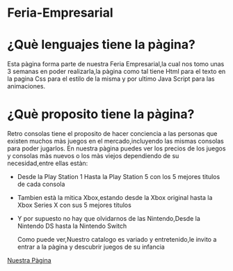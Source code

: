 # Feria-Empresarial
# ¿Què lenguajes tiene la pàgina?
Esta pàgina forma parte de nuestra Feria Empresarial,la cual nos tomo unas 3 semanas en poder realizarla,la pàgina como tal tiene Html para el texto en la pagina
Css para el estilo de la misma y por ultimo Java Script para las animaciones.

# ¿Què proposito tiene la pàgina?
Retro consolas tiene el proposito de hacer conciencia a las personas que existen muchos màs juegos en el mercado,incluyendo las mismas consolas para poder jugarlos.
En nuestra pàgina puedes ver los precios de los juegos y consolas màs nuevos o los màs viejos dependiendo de su necesidad,entre ellas estàn:

* Desde la Play Station 1 Hasta la Play Station 5 con los 5 mejores titulos de cada consola
* Tambien està la mitica Xbox,estando desde la Xbox original hasta la Xbox Series X con sus 5 mejores titulos
* Y por supuesto no hay que olvidarnos de las Nintendo,Desde la Nintendo DS hasta la Nintendo Switch

  Como puede ver,Nuestro catalogo es variado y entretenido,le invito a entrar a la pàgina y descubrir juegos de su infancia

 [Nuestra Pàgina](https://looxyreal.github.io/Feria-Empresarial/)
